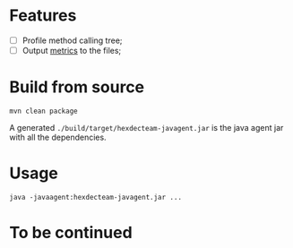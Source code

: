 # Features

* [ ] Profile method calling tree;
* [ ] Output [metrics](http://metrics.dropwizard.io/) to the files;

# Build from source

```
mvn clean package
```

A generated `./build/target/hexdecteam-javagent.jar` is the java agent jar with all the dependencies.

# Usage

```
java -javaagent:hexdecteam-javagent.jar ...
```

# To be continued